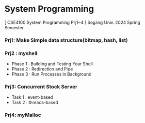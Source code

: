 # System Programming
[ CSE4100 System Programming Prj1~4 ]
Sogang Univ. 2024 Spring Semester

### Prj1: Make Simple data structure(bitmap, hash, list)

### Prj2 : myshell
- Phase 1 : Building and Testing Your Shell 
- Phase 2 : Redirection and Pipe 
- Phase 3 : Run Processes in Background

### Prj3: Concurrent Stock Server 
- Task 1 : event-based
- Task 2 : threads-based

### Prj4: myMalloc
